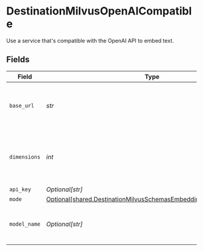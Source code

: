 # DestinationMilvusOpenAICompatible

Use a service that's compatible with the OpenAI API to embed text.


## Fields

| Field                                                                                                                                      | Type                                                                                                                                       | Required                                                                                                                                   | Description                                                                                                                                | Example                                                                                                                                    |
| ------------------------------------------------------------------------------------------------------------------------------------------ | ------------------------------------------------------------------------------------------------------------------------------------------ | ------------------------------------------------------------------------------------------------------------------------------------------ | ------------------------------------------------------------------------------------------------------------------------------------------ | ------------------------------------------------------------------------------------------------------------------------------------------ |
| `base_url`                                                                                                                                 | *str*                                                                                                                                      | :heavy_check_mark:                                                                                                                         | The base URL for your OpenAI-compatible service                                                                                            | https://your-service-name.com                                                                                                              |
| `dimensions`                                                                                                                               | *int*                                                                                                                                      | :heavy_check_mark:                                                                                                                         | The number of dimensions the embedding model is generating                                                                                 | 1536                                                                                                                                       |
| `api_key`                                                                                                                                  | *Optional[str]*                                                                                                                            | :heavy_minus_sign:                                                                                                                         | N/A                                                                                                                                        |                                                                                                                                            |
| `mode`                                                                                                                                     | [Optional[shared.DestinationMilvusSchemasEmbeddingEmbedding5Mode]](../../models/shared/destinationmilvusschemasembeddingembedding5mode.md) | :heavy_minus_sign:                                                                                                                         | N/A                                                                                                                                        |                                                                                                                                            |
| `model_name`                                                                                                                               | *Optional[str]*                                                                                                                            | :heavy_minus_sign:                                                                                                                         | The name of the model to use for embedding                                                                                                 | text-embedding-ada-002                                                                                                                     |